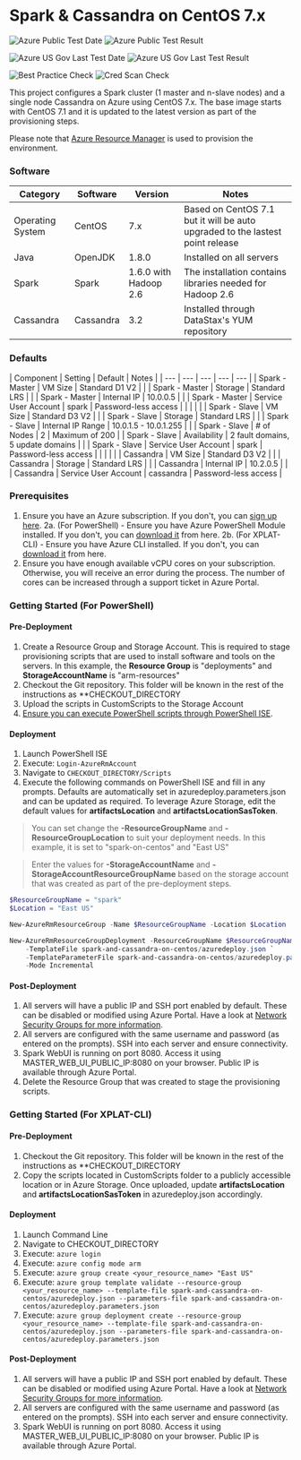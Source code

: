 # Spark & Cassandra on CentOS 7.x

![Azure Public Test Date](https://azurequickstartsservice.blob.core.windows.net/badges/spark-and-cassandra-on-centos/PublicLastTestDate.svg)
![Azure Public Test Result](https://azurequickstartsservice.blob.core.windows.net/badges/spark-and-cassandra-on-centos/PublicDeployment.svg)

![Azure US Gov Last Test Date](https://azurequickstartsservice.blob.core.windows.net/badges/spark-and-cassandra-on-centos/FairfaxLastTestDate.svg)
![Azure US Gov Last Test Result](https://azurequickstartsservice.blob.core.windows.net/badges/spark-and-cassandra-on-centos/FairfaxDeployment.svg)

![Best Practice Check](https://azurequickstartsservice.blob.core.windows.net/badges/spark-and-cassandra-on-centos/BestPracticeResult.svg)
![Cred Scan Check](https://azurequickstartsservice.blob.core.windows.net/badges/spark-and-cassandra-on-centos/CredScanResult.svg)

This project configures a Spark cluster (1 master and n-slave nodes) and a single node Cassandra on Azure using CentOS 7.x.  The base image starts with CentOS 7.1 and it is updated to the latest version as part of the provisioning steps.

Please note that [Azure Resource Manager][3] is used to provision the environment.

### Software ###

| Category | Software | Version | Notes |
| --- | --- | --- | --- |
| Operating System | CentOS | 7.x | Based on CentOS 7.1 but it will be auto upgraded to the lastest point release |
| Java | OpenJDK | 1.8.0 | Installed on all servers |
| Spark | Spark | 1.6.0 with Hadoop 2.6 | The installation contains libraries needed for Hadoop 2.6 |
| Cassandra | Cassandra | 3.2 | Installed through DataStax's YUM repository |

### Defaults ###

| Component | Setting | Default | Notes |
| --- | --- | --- | --- | --- |
| Spark - Master | VM Size | Standard D1 V2 | |
| Spark - Master | Storage | Standard LRS | |
| Spark - Master | Internal IP | 10.0.0.5 | |
| Spark - Master | Service User Account | spark | Password-less access |
| | | |
| Spark - Slave | VM Size | Standard D3 V2 | |
| Spark - Slave | Storage | Standard LRS | |
| Spark - Slave | Internal IP Range | 10.0.1.5 - 10.0.1.255 | |
| Spark - Slave | # of Nodes | 2 | Maximum of 200 |
| Spark - Slave | Availability | 2 fault domains, 5 update domains | |
| Spark - Slave | Service User Account | spark | Password-less access |
| | | |
| Cassandra | VM Size | Standard D3 V2 | |
| Cassandra | Storage | Standard LRS | |
| Cassandra | Internal IP | 10.2.0.5 | |
| Cassandra | Service User Account | cassandra | Password-less access |

### Prerequisites

1.  Ensure you have an Azure subscription.  If you don't, you can [sign up here][1].
2a.  (For PowerShell) - Ensure you have Azure PowerShell Module installed.  If you don't, you can [download it][2] from here.
2b.  (For XPLAT-CLI) - Ensure you have Azure CLI installed.  If you don't, you can [download it][6] from here.
3.  Ensure you have enough available vCPU cores on your subscription.  Otherwise, you will receive an error during the process.  The number of cores can be increased through a support ticket in Azure Portal.

### Getting Started (For PowerShell)

#### Pre-Deployment

1.  Create a Resource Group and Storage Account.  This is required to stage provisioning scripts that are used to install software and tools on the servers.  In this example, the **Resource Group** is "deployments" and **StorageAccountName** is "arm-resources"
2.  Checkout the Git repository.  This folder will be known in the rest of the instructions as **CHECKOUT_DIRECTORY
3.  Upload the scripts in CustomScripts to the Storage Account
4.  [Ensure you can execute PowerShell scripts through PowerShell ISE][4].

#### Deployment

1.  Launch PowerShell ISE
2.  Execute: `Login-AzureRmAccount`
3.  Navigate to `CHECKOUT_DIRECTORY/Scripts`
4.  Execute the following commands on PowerShell ISE and fill in any prompts.  Defaults are automatically set in azuredeploy.parameters.json and can be updated as required.  To leverage Azure Storage, edit the default values for **artifactsLocation** and **artifactsLocationSasToken**.

> You can set change the **-ResourceGroupName** and **-ResourceGroupLocation** to suit your deployment needs.  In this example, it is set to "spark-on-centos" and "East US"

> Enter the values for **-StorageAccountName** and **-StorageAccountResourceGroupName** based on the storage account that was created as part of the pre-deployment steps.

```powershell
$ResourceGroupName = "spark"
$Location = "East US"

New-AzureRmResourceGroup -Name $ResourceGroupName -Location $Location

New-AzureRmResourceGroupDeployment -ResourceGroupName $ResourceGroupName `
    -TemplateFile spark-and-cassandra-on-centos/azuredeploy.json `
    -TemplateParameterFile spark-and-cassandra-on-centos/azuredeploy.parameters.json
    -Mode Incremental
```

#### Post-Deployment

1. All servers will have a public IP and SSH port enabled by default.  These can be disabled or modified using Azure Portal.  Have a look at [Network Security Groups for more information][5].
2. All servers are configured with the same username and password (as entered on the prompts).  SSH into each server and ensure connectivity.
3. Spark WebUI is running on port 8080.  Access it using MASTER_WEB_UI_PUBLIC_IP:8080 on your browser.  Public IP is available through Azure Portal.
4. Delete the Resource Group that was created to stage the provisioning scripts.

### Getting Started (For XPLAT-CLI)

#### Pre-Deployment

1.  Checkout the Git repository.  This folder will be known in the rest of the instructions as **CHECKOUT_DIRECTORY
2.  Copy the scripts located in CustomScripts folder to a publicly accessible location or in Azure Storage.  Once uploaded, update **artifactsLocation** and **artifactsLocationSasToken** in azuredeploy.json accordingly.

#### Deployment

1.  Launch Command Line
2.  Navigate to CHECKOUT_DIRECTORY
3.  Execute: `azure login`
4.  Execute: `azure config mode arm`
5.  Execute: `azure group create <your_resource_name> "East US"`
6.  Execute: `azure group template validate --resource-group <your_resource_name> --template-file spark-and-cassandra-on-centos/azuredeploy.json --parameters-file spark-and-cassandra-on-centos/azuredeploy.parameters.json`
7.  Execute: `azure group deployment create --resource-group <your_resource_name> --template-file spark-and-cassandra-on-centos/azuredeploy.json --parameters-file spark-and-cassandra-on-centos/azuredeploy.parameters.json`

#### Post-Deployment

1. All servers will have a public IP and SSH port enabled by default.  These can be disabled or modified using Azure Portal.  Have a look at [Network Security Groups for more information][5].
2. All servers are configured with the same username and password (as entered on the prompts).  SSH into each server and ensure connectivity.
3. Spark WebUI is running on port 8080.  Access it using MASTER_WEB_UI_PUBLIC_IP:8080 on your browser.  Public IP is available through Azure Portal.

[1]: https://azure.microsoft.com/en-us/pricing/free-trial/
[2]: https://azure.microsoft.com/en-us/documentation/articles/powershell-install-configure/
[3]: https://azure.microsoft.com/en-us/documentation/articles/powershell-azure-resource-manager/
[4]: http://stackoverflow.com/questions/9271681/how-to-run-powershell-script-even-if-set-executionpolicy-is-banned
[5]: https://azure.microsoft.com/en-us/documentation/articles/virtual-networks-nsg/
[6]: https://azure.microsoft.com/en-us/documentation/articles/xplat-cli-install/


